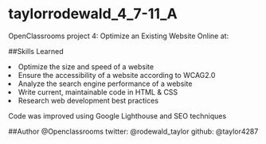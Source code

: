 # taylorrodewald_4_7-11_A 
OpenClassrooms project 4: Optimize an Existing Website
Online at:

##Skills Learned
<li> Optimize the size and speed of a website
<li> Ensure the accessibility of a website according to WCAG2.0
<li> Analyze the search engine performance of a website
<li> Write current, maintainable code in HTML & CSS
<li> Research web development best practices

Code was improved using Google Lighthouse and SEO techniques

##Author
@Openclassrooms
twitter: @rodewald_taylor
github: @taylor4287
